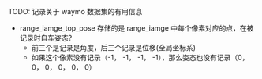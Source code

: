 TODO: 记录关于 waymo 数据集的有用信息

- range_iamge_top_pose 存储的是 range_iamge 中每个像素对应的点，在被记录时自车姿态?
  - 前三个是记录是角度，后三个记录是位移(全局坐标系)
  - 如果这个像素没有记录（-1， -1， -1， -1），那么姿态也没有记录（0， 0， 0， 0， 0， 0）

